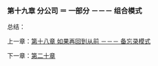 ### 第十九章 分公司 ＝ 一部分  －－－ 组合模式


总结：


上一章：[第十八章 如果再回到从前 －－－ 备忘录模式](https://github.com/flyingalex/design-patterns-by-php/blob/master/chapter18.md)

下一章：[第二十章](https://github.com/flyingalex/design-patterns-by-php/blob/master/chapter20.md) 
